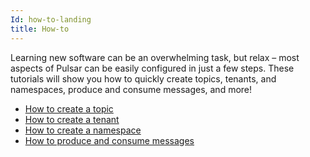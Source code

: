 ```yaml
---
Id: how-to-landing
title: How-to
---
```



Learning new software can be an overwhelming task, but relax – most aspects of Pulsar can be easily configured in just a few steps. These tutorials will show you how to quickly create topics, tenants, and namespaces, produce and consume messages, and more!

- [How to create a topic](tutorials-topic.md)
- [How to create a tenant](tutorials-tenant.md)
- [How to create a namespace](tutorials-namespace.md)
- [How to produce and consume messages](tutorials-produce-consume.md)





